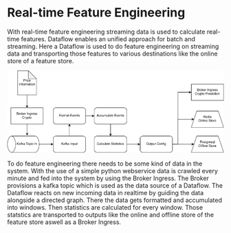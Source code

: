 # Real-time Feature Engineering

With real-time feature engineering streaming data is used to calculate real-time features. Dataflow enables an unified approach for batch and streaming. Here a Dataflow is used to do feature engineering on streaming data and transporting those features to various destinations like the online store of a feature store. 

![](../../data/Realtime-Feature-Engineering.drawio.png)

To do feature engineering there needs to be some kind of data in the system. With the use of a simple python webservice data is crawled every minute and fed into the system by using the Broker Ingress. The Broker provisions a kafka topic which is used as the data source of a Dataflow. The Dataflow reacts on new incoming data in realtime by guiding the data alongside a directed graph. There the data gets formatted and accumulated into windows. Then statistics are calculated for every window. Those statstics are transported to outputs like the online and offline store of the feature store aswell as a Broker Ingress.